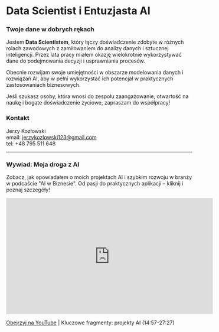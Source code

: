 # Data Scientist i Entuzjasta AI
### Twoje dane w dobrych rękach


Jestem **Data Scientistem**, który łączy doświadczenie zdobyte w różnych rolach zawodowych z zamiłowaniem do analizy danych i sztucznej inteligencji. Przez lata pracy miałem okazję wielokrotnie wykorzystywać dane do podejmowania decyzji i usprawniania procesów. 

Obecnie rozwijam swoje umiejętności w obszarze modelowania danych i rozwiązań AI, aby w pełni wykorzystać ich potencjał w praktycznych zastosowaniach biznesowych.

Jeśli szukasz osoby, która wnosi do zespołu zaangażowanie, otwartość na naukę i bogate doświadczenie życiowe, zapraszam do współpracy!

### Kontakt
Jerzy Kozłowski<br>
email: [jerzykozlowski123@gmail.com](mailto:jerzykozlowski123@gmail.com)<br>
tel: +48 795 511 648

---

### Wywiad: Moja droga z AI

Zobacz, jak opowiadałem o moich projektach AI i szybkim rozwoju w branży w podcaście "AI w Biznesie". Od pasji do praktycznych aplikacji – kliknij i poznaj szczegóły!<br>

<iframe width="560" height="315" src="https://www.youtube.com/embed/LLve5DyxsfU" title="Wywiad AI w Biznesie" frameborder="0" allowfullscreen></iframe>

[Obejrzyj na YouTube](https://www.youtube.com/watch?v=LLve5DyxsfU) | Kluczowe fragmenty: projekty AI (14:57-27:27)